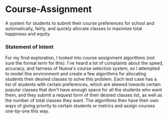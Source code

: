 # Course-Assignment
A system for students to submit their course preferences for school and automatically, fairly, and quickly allocate classes to maximize total happiness and equity.


### Statement of Intent

For my final exploration, I looked into course assignment algorithms (not sure the formal term for this). I've heard a lot of complaints about the speed, accuracy, and fairness of Nueva's course selection system, so I attempted to model this environment and create a few algorithms for allocating students their desired classes to solve this problem. Each test case has a list of students with certain preferences, which are skewed towards certain popular classes that don't have enough space for all the students who want them, and they submit a request form of their desired classes list, as well as the number of total classes they want. The algorithms then have their own ways of giving priority to certain students or metrics and assign courses one-by-one this way.

